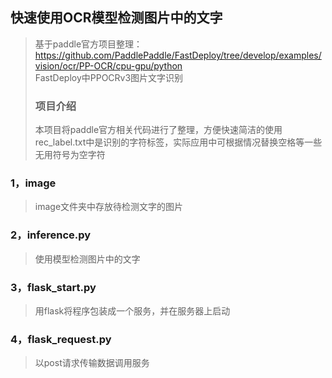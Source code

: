 ## 快速使用OCR模型检测图片中的文字
>基于paddle官方项目整理：https://github.com/PaddlePaddle/FastDeploy/tree/develop/examples/vision/ocr/PP-OCR/cpu-gpu/python  
>FastDeploy中PPOCRv3图片文字识别
>### 项目介绍
>本项目将paddle官方相关代码进行了整理，方便快速简洁的使用  
>rec_label.txt中是识别的字符标签，实际应用中可根据情况替换空格等一些无用符号为空字符
### 1，image
>image文件夹中存放待检测文字的图片
### 2，inference.py
>使用模型检测图片中的文字
### 3，flask_start.py
>用flask将程序包装成一个服务，并在服务器上启动
### 4，flask_request.py
>以post请求传输数据调用服务